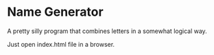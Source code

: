 # Name Generator
A pretty silly program that combines letters in a somewhat logical way.

Just open index.html file in a browser.
